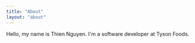 ```yaml
---
title: "About"
layout: "about"
---
```


Hello, my name is Thien Nguyen. I'm a software developer at Tyson Foods.
